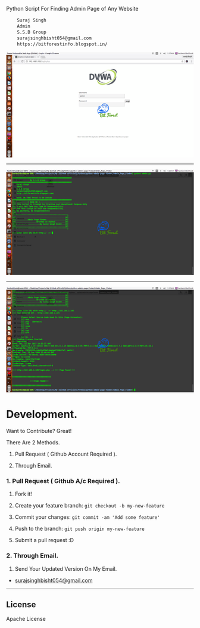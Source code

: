 Python Script For Finding Admin Page of Any Website

```
    Suraj Singh
    Admin
    S.S.B Group
    surajsinghbisht054@gmail.com
    https://bitforestinfo.blogspot.in/

```


![Screenshot](src/test.png?raw=true "Screenshot1")

---

![Screenshot](src/test1.png?raw=true "Screenshot2")


---

![Screenshot](src/test2.png?raw=true "Screenshot3")



# Development.


Want to Contribute? Great!


There Are 2 Methods.

1. Pull Request ( Github Account Required ).

2. Through Email.


### 1. Pull Request ( Github A/c Required ). 

1. Fork it!

2. Create your feature branch: `git checkout -b my-new-feature`

3. Commit your changes: `git commit -am 'Add some feature'`

4. Push to the branch: `git push origin my-new-feature`

5. Submit a pull request :D



### 2. Through Email.

1. Send Your Updated Version On My Email.

- surajsinghbisht054@gmail.com


----

## License

Apache License


